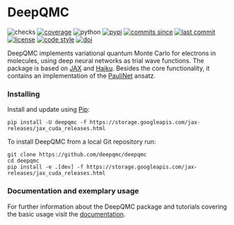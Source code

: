 # DeepQMC

![checks](https://img.shields.io/github/checks-status/deepqmc/deepqmc/master.svg)
[![coverage](https://img.shields.io/codecov/c/github/deepqmc/deepqmc.svg)](https://codecov.io/gh/deepqmc/deepqmc)
![python](https://img.shields.io/pypi/pyversions/deepqmc.svg)
[![pypi](https://img.shields.io/pypi/v/deepqmc.svg)](https://pypi.org/project/deepqmc/)
[![commits since](https://img.shields.io/github/commits-since/deepqmc/deepqmc/latest.svg)](https://github.com/deepqmc/deepqmc/releases)
[![last commit](https://img.shields.io/github/last-commit/deepqmc/deepqmc.svg)](https://github.com/deepqmc/deepqmc/commits/master)
[![license](https://img.shields.io/github/license/deepqmc/deepqmc.svg)](https://github.com/deepqmc/deepqmc/blob/master/LICENSE)
[![code style](https://img.shields.io/badge/code%20style-black-202020.svg)](https://github.com/ambv/black)
[![doi](https://img.shields.io/badge/doi-10.5281%2Fzenodo.3960826-blue)](http://doi.org/10.5281/zenodo.3960826)

DeepQMC implements variational quantum Monte Carlo for electrons in molecules, using deep neural networks as trial wave functions. The package is based on [JAX](https://github.com/google/jax) and [Haiku](https://github.com/deepmind/dm-haiku). Besides the core functionality, it contains an implementation of the [PauliNet](https://doi.org/ghcm5p) ansatz.

### Installing

Install and update using [Pip](https://pip.pypa.io/en/stable/quickstart/):

```
pip install -U deepqmc -f https://storage.googleapis.com/jax-releases/jax_cuda_releases.html
```

To install DeepQMC from a local Git repository run:

```
git clone https://github.com/deepqmc/deepqmc
cd deepqmc
pip install -e .[dev] -f https://storage.googleapis.com/jax-releases/jax_cuda_releases.html
```

### Documentation and exemplary usage

For further information about the DeepQMC package and tutorials covering the basic usage visit the [documentation](https://deepqmc.github.io).
